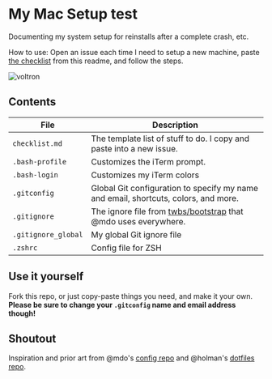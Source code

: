 # My Mac Setup test

Documenting my system setup for reinstalls after a complete crash, etc.

How to use: Open an issue each time I need to setup a new machine, paste [the checklist](checklist.md) from this readme, and follow the steps.

![voltron](https://cloud.githubusercontent.com/assets/1319791/18592660/fc70c3b0-7c05-11e6-8a80-27a14ddab24e.gif)

## Contents

| File | Description |
| --- | --- |
| `checklist.md` | The template list of stuff to do. I copy and paste into a new issue. |
| `.bash-profile` | Customizes the iTerm prompt. |
| `.bash-login` | Customizes my iTerm colors |
| `.gitconfig` | Global Git configuration to specify my name and email, shortcuts, colors, and more. |
| `.gitignore` | The ignore file from [twbs/bootstrap](https://github.com/twbs/bootstrap) that @mdo uses everywhere. |
| `.gitignore_global` | My global Git ignore file |
| `.zshrc` | Config file for ZSH |

## Use it yourself

Fork this repo, or just copy-paste things you need, and make it your own. **Please be sure to change your `.gitconfig` name and email address though!**

## Shoutout

Inspiration and prior art from @mdo's [config repo](https://github.com/mdo/config) and @holman's [dotfiles repo](https://github.com/holman/dotfiles).
